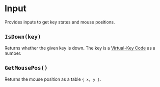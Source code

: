 # Input

Provides inputs to get key states and mouse positions.

## `IsDown(key)`

Returns whether the given key is down. The key is a [Virtual-Key Code](https://cherrytree.at/misc/vk.htm) as a number.

## `GetMousePos()`

Returns the mouse position as a table `{ x, y }`.
